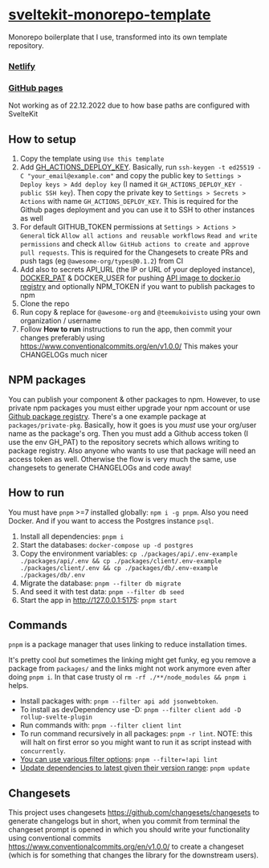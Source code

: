 # [sveltekit-monorepo-template](https://github.com/teemukoivisto/sveltekit-monorepo-template)

Monorepo boilerplate that I use, transformed into its own template repository.

### [Netlify](https://marvelous-madeleine-842e30.netlify.app)

### [GitHub pages](https://teemukoivisto.github.io/sveltekit-monorepo-template/)
Not working as of 22.12.2022 due to how base paths are configured with SvelteKit

## How to setup

1. Copy the template using `Use this template`
2. Add [GH_ACTIONS_DEPLOY_KEY](https://docs.github.com/en/developers/overview/managing-deploy-keys#deploy-keys). Basically, run `ssh-keygen -t ed25519 -C "your_email@example.com"` and copy the public key to `Settings > Deploy keys > Add deploy key` (I named it `GH_ACTIONS_DEPLOY_KEY - public SSH key`). Then copy the private key to `Settings > Secrets > Actions` with name `GH_ACTIONS_DEPLOY_KEY`. This is required for the Github pages deployment and you can use it to SSH to other instances as well
3. For default GITHUB_TOKEN permissions at `Settings > Actions > General` tick `Allow all actions and reusable workflows` `Read and write permissions` and check `Allow GitHub actions to create and approve pull requests`. This is required for the Changesets to create PRs and push tags (eg `@awesome-org/types@0.1.2`) from CI
4. Add also to secrets API_URL (the IP or URL of your deployed instance), [DOCKER_PAT](https://docs.docker.com/docker-hub/access-tokens/) & DOCKER_USER for pushing [API image to docker.io registry](https://hub.docker.com/r/tekkk/example-api) and optionally NPM_TOKEN if you want to publish packages to npm
5. Clone the repo
6. Run copy & replace for `@awesome-org` and `@teemukoivisto` using your own organization / username
7. Follow **How to run** instructions to run the app, then commit your changes preferably using https://www.conventionalcommits.org/en/v1.0.0/ This makes your CHANGELOGs much nicer

## NPM packages

You can publish your component & other packages to npm. However, to use private npm packages you must either upgrade your npm account or use [Github package registry](https://docs.github.com/en/packages/learn-github-packages/introduction-to-github-packages). There's a one example package at `packages/private-pkg`. Basically, how it goes is you _must_ use your org/user name as the package's org. Then you must add a Github access token (I use the env GH_PAT) to the repository secrets which allows writing to package registry. Also anyone who wants to use that package will need an access token as well. Otherwise the flow is very much the same, use changesets to generate CHANGELOGs and code away!

## How to run

You must have `pnpm` >=7 installed globally: `npm i -g pnpm`. Also you need Docker. And if you want to access the Postgres instance `psql`.

1. Install all dependencies: `pnpm i`
2. Start the databases: `docker-compose up -d postgres`
3. Copy the environment variables: `cp ./packages/api/.env-example ./packages/api/.env && cp ./packages/client/.env-example ./packages/client/.env && cp ./packages/db/.env-example ./packages/db/.env`
4. Migrate the database: `pnpm --filter db migrate`
5. And seed it with test data: `pnpm --filter db seed`
6. Start the app in http://127.0.0.1:5175: `pnpm start`

## Commands

`pnpm` is a package manager that uses linking to reduce installation times.

It's pretty cool _but_ sometimes the linking might get funky, eg you remove a package from `packages/` and the links might not work anymore even after doing `pnpm i`. In that case trusty ol `rm -rf ./**/node_modules && pnpm i` helps.

- Install packages with: `pnpm --filter api add jsonwebtoken`.
- To install as devDependency use -D: `pnpm --filter client add -D rollup-svelte-plugin`
- Run commands with: `pnpm --filter client lint`
- To run command recursively in all packages: `pnpm -r lint`. NOTE: this will halt on first error so you might want to run it as script instead with `concurrently`.
- [You can use various filter options](https://pnpm.io/filtering): `pnpm --filter=!api lint`
- [Update dependencies to latest given their version range](https://pnpm.io/cli/update): `pnpm update`

## Changesets

This project uses changesets https://github.com/changesets/changesets to generate changelogs but in short, when you commit from terminal the changeset prompt is opened in which you should write your functionality using conventional commits https://www.conventionalcommits.org/en/v1.0.0/ to create a changeset (which is for something that changes the library for the downstream users).
